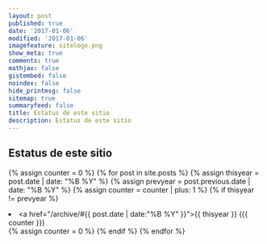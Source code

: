 ```yaml
---
layout: post
published: true
date: '2017-01-06'
modified: '2017-01-06'
imagefeature: sitelogo.png
show_meta: true
comments: true
mathjax: false
gistembed: false
noindex: false
hide_printmsg: false
sitemap: true
summaryfeed: false
title: Estatus de este sitio
description: Estatus de este sitio
---
```

## Estatus de este sitio

{% assign counter = 0 %}
{% for post in site.posts %}
  {% assign thisyear = post.date | date: "%B %Y" %}
  {% assign prevyear = post.previous.date | date: "%B %Y" %}
  {% assign counter = counter | plus: 1 %}
  {% if thisyear != prevyear %}
    <li><a href="/archive/#{{ post.date | date:"%B %Y" }}">{{ thisyear }} ({{ counter }})</a></li>
    {% assign counter = 0 %}
  {% endif %}
{% endfor %}